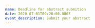 ```yaml
---
name: Deadline for abstract submition
date: 2020-07-01T09:20:00.000Z
event_description: Submit your abstract
---
```


